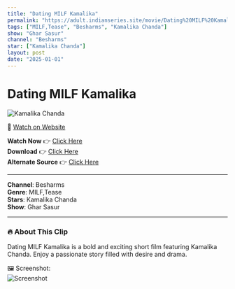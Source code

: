 ```yaml
---
title: "Dating MILF Kamalika"
permalink: "https://adult.indianseries.site/movie/Dating%20MILF%20Kamalika"
tags: ["MILF,Tease", "Besharms", "Kamalika Chanda"]
show: "Ghar Sasur"
channel: "Besharms"
star: ["Kamalika Chanda"]
layout: post
date: "2025-01-01"
---
```


# Dating MILF Kamalika

![Kamalika Chanda](https://shorts.desisins.com/wp-content/uploads/2024/02/Kamalika-Ghar-Sasur-DesiSins.com_.jpg)

🔗 [Watch on Website](https://adult.indianseries.site/movie/Dating%20MILF%20Kamalika)

**Watch Now** 👉 [Click Here](https://adult.indianseries.site/movie/Dating%20MILF%20Kamalika)  
**Download** 👉 [Click Here](https://adult.indianseries.site/movie/Dating%20MILF%20Kamalika)  
**Alternate Source** 👉 [Click Here](https://adult.indianseries.site/movie/Dating%20MILF%20Kamalika)

---

**Channel**: Besharms  
**Genre**: MILF,Tease  
**Stars**: Kamalika Chanda  
**Show**: Ghar Sasur

---

### 🔥 About This Clip

Dating MILF Kamalika is a bold and exciting short film featuring Kamalika Chanda. Enjoy a passionate story filled with desire and drama.
 
🖼️ Screenshot:  
![Screenshot](https://shorts.desisins.com/wp-content/uploads/2024/02/Kamalika-Ghar-Sasur-DesiSins.com_.jpg)
